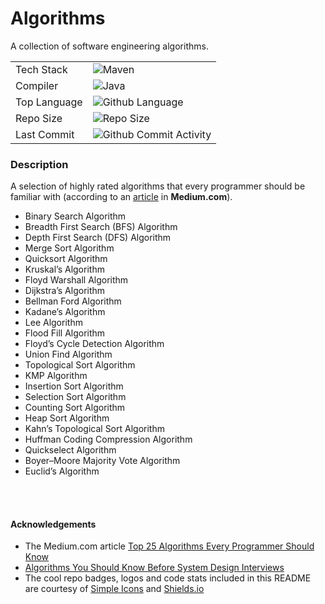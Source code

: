 # Algorithms

A collection of software engineering algorithms. 

|              |                                                                                                                |
|--------------|----------------------------------------------------------------------------------------------------------------|
| Tech Stack   | ![Maven](https://img.shields.io/badge/maven-white.svg?style=for-the-badge&logo=apachemaven&logoColor=C71A36)   |
| Compiler     | ![Java](https://img.shields.io/badge/JAVA%20-JDK%2011-green?style=for-the-badge)                               |                                                                                                                                                                                                                                                                                               |
| Top Language | ![Github Language](https://img.shields.io/github/languages/top/lylio/algorithms?style=for-the-badge)           |
| Repo Size    | ![Repo Size](https://img.shields.io/github/repo-size/lylio/algorithms?style=for-the-badge)                     |
| Last Commit  | ![Github Commit Activity](https://img.shields.io/github/last-commit/lylio/algorithms/main?style=for-the-badge) |


### Description

A selection of highly rated algorithms that every programmer should be familiar with (according to an [article](https://medium.com/techie-delight/top-25-algorithms-every-programmer-should-know-373246b4881b) in **Medium.com**).

- Binary Search Algorithm
- Breadth First Search (BFS) Algorithm
- Depth First Search (DFS) Algorithm
- Merge Sort Algorithm
- Quicksort Algorithm
- Kruskal’s Algorithm
- Floyd Warshall Algorithm
- Dijkstra’s Algorithm
- Bellman Ford Algorithm
- Kadane’s Algorithm
- Lee Algorithm
- Flood Fill Algorithm
- Floyd’s Cycle Detection Algorithm
- Union Find Algorithm
- Topological Sort Algorithm
- KMP Algorithm
- Insertion Sort Algorithm
- Selection Sort Algorithm
- Counting Sort Algorithm
- Heap Sort Algorithm
- Kahn’s Topological Sort Algorithm
- Huffman Coding Compression Algorithm
- Quickselect Algorithm
- Boyer–Moore Majority Vote Algorithm
- Euclid’s Algorithm

<br/>

<br/>

#### Acknowledgements
- The Medium.com article [Top 25 Algorithms Every Programmer Should Know](https://medium.com/techie-delight/top-25-algorithms-every-programmer-should-know-373246b4881b)
- [Algorithms You Should Know Before System Design Interviews](https://blog.bytebytego.com/p/algorithms-you-should-know-before?triedSigningIn=true)
- The cool repo badges, logos and code stats included in this README are courtesy of [Simple Icons](https://simpleicons.org/) and [Shields.io](https://shields.io/)


